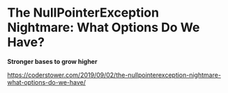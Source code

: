 # The NullPointerException Nightmare: What Options Do We Have?

**Stronger bases to grow higher**

https://coderstower.com/2019/09/02/the-nullpointerexception-nightmare-what-options-do-we-have/
